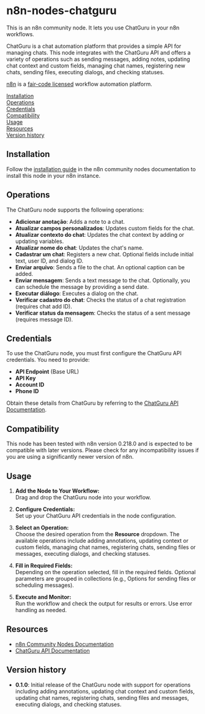 # n8n-nodes-chatguru

This is an n8n community node. It lets you use ChatGuru in your n8n workflows.

ChatGuru is a chat automation platform that provides a simple API for managing chats. This node integrates with the ChatGuru API and offers a variety of operations such as sending messages, adding notes, updating chat context and custom fields, managing chat names, registering new chats, sending files, executing dialogs, and checking statuses.

[n8n](https://n8n.io/) is a [fair-code licensed](https://docs.n8n.io/reference/license/) workflow automation platform.

[Installation](#installation)  
[Operations](#operations)  
[Credentials](#credentials)  
[Compatibility](#compatibility)  
[Usage](#usage)  
[Resources](#resources)  
[Version history](#version-history)

## Installation

Follow the [installation guide](https://docs.n8n.io/integrations/community-nodes/installation/) in the n8n community nodes documentation to install this node in your n8n instance.

## Operations

The ChatGuru node supports the following operations:

- **Adicionar anotação**: Adds a note to a chat.
- **Atualizar campos personalizados**: Updates custom fields for the chat.
- **Atualizar contexto do chat**: Updates the chat context by adding or updating variables.
- **Atualizar nome do chat**: Updates the chat's name.
- **Cadastrar um chat**: Registers a new chat. Optional fields include initial text, user ID, and dialog ID.
- **Enviar arquivo**: Sends a file to the chat. An optional caption can be added.
- **Enviar mensagem**: Sends a text message to the chat. Optionally, you can schedule the message by providing a send date.
- **Executar diálogo**: Executes a dialog on the chat.
- **Verificar cadastro do chat**: Checks the status of a chat registration (requires chat add ID).
- **Verificar status da mensagem**: Checks the status of a sent message (requires message ID).

## Credentials

To use the ChatGuru node, you must first configure the ChatGuru API credentials. You need to provide:

- **API Endpoint** (Base URL)
- **API Key**
- **Account ID**
- **Phone ID**

Obtain these details from ChatGuru by referring to the [ChatGuru API Documentation](https://wiki.chatguru.com.br/documentacao-api/parametros-obrigatorios).

## Compatibility

This node has been tested with n8n version 0.218.0 and is expected to be compatible with later versions. Please check for any incompatibility issues if you are using a significantly newer version of n8n.

## Usage

1. **Add the Node to Your Workflow:**  
   Drag and drop the ChatGuru node into your workflow.

2. **Configure Credentials:**  
   Set up your ChatGuru API credentials in the node configuration.

3. **Select an Operation:**  
   Choose the desired operation from the **Resource** dropdown. The available operations include adding annotations, updating context or custom fields, managing chat names, registering chats, sending files or messages, executing dialogs, and checking statuses.

4. **Fill in Required Fields:**  
   Depending on the operation selected, fill in the required fields. Optional parameters are grouped in collections (e.g., Options for sending files or scheduling messages).

5. **Execute and Monitor:**  
   Run the workflow and check the output for results or errors. Use error handling as needed.

## Resources

- [n8n Community Nodes Documentation](https://docs.n8n.io/integrations/community-nodes/)
- [ChatGuru API Documentation](https://wiki.chatguru.com.br/documentacao-api/parametros-obrigatorios)

## Version history

- **0.1.0**: Initial release of the ChatGuru node with support for operations including adding annotations, updating chat context and custom fields, updating chat names, registering chats, sending files and messages, executing dialogs, and checking statuses.
